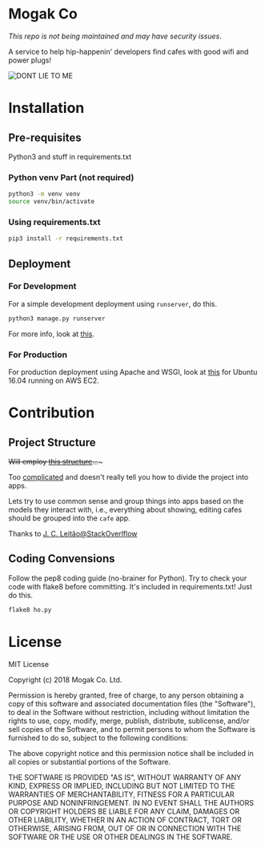 # Mogak Co

*This repo is not being maintained and may have security issues*.

A service to help hip-happenin' developers find cafes with good wifi and power plugs!

![DONT LIE TO ME](https://media1.tenor.com/images/98753515461c9cec721477bca6e7131d/tenor.gif?itemid=7875134)



# Installation

## Pre-requisites

Python3 and stuff in requirements.txt

### Python venv Part (not required)
```bash
python3 -m venv venv
source venv/bin/activate
```

### Using requirements.txt
```bash
pip3 install -r requirements.txt
```


## Deployment

### For Development
For a simple development deployment using `runserver`, do this.

```bash
python3 manage.py runserver
```

For more info, look at [this](https://github.com/itsnamgyu/django-two/wiki/Deployment-on-AWS-Part-1).

### For Production

For production deployment using Apache and WSGI, look at [this](https://github.com/itsnamgyu/django-two/wiki/Deployment-on-AWS-Part-2) for Ubuntu 16.04 running on AWS EC2.



# Contribution

## Project Structure

~~Will employ [this structure](https://www.revsys.com/blog/2014/nov/21/recommended-django-project-layout/)...~~~

Too [complicated](https://www.youtube.com/watch?v=5NPBIwQyPWE) and doesn't really tell you how to divide the project into apps.

Lets try to use common sense and group things into apps based on the models they interact with, i.e., everything about showing, editing cafes should be grouped into the `cafe` app.

Thanks to [J. C. Leitão@StackOverlflow](https://stackoverflow.com/questions/18270898/django-best-practice-for-splitting-up-project-into-apps)


## Coding Convensions

Follow the pep8 coding guide (no-brainer for Python). Try to check your code with flake8 before committing. It's included in requirements.txt! Just do this.

```bash
flake8 ho.py
```



# License

MIT License

Copyright (c) 2018 Mogak Co. Ltd.

Permission is hereby granted, free of charge, to any person obtaining a copy
of this software and associated documentation files (the "Software"), to deal
in the Software without restriction, including without limitation the rights
to use, copy, modify, merge, publish, distribute, sublicense, and/or sell
copies of the Software, and to permit persons to whom the Software is
furnished to do so, subject to the following conditions:

The above copyright notice and this permission notice shall be included in all
copies or substantial portions of the Software.

THE SOFTWARE IS PROVIDED "AS IS", WITHOUT WARRANTY OF ANY KIND, EXPRESS OR
IMPLIED, INCLUDING BUT NOT LIMITED TO THE WARRANTIES OF MERCHANTABILITY,
FITNESS FOR A PARTICULAR PURPOSE AND NONINFRINGEMENT. IN NO EVENT SHALL THE
AUTHORS OR COPYRIGHT HOLDERS BE LIABLE FOR ANY CLAIM, DAMAGES OR OTHER
LIABILITY, WHETHER IN AN ACTION OF CONTRACT, TORT OR OTHERWISE, ARISING FROM,
OUT OF OR IN CONNECTION WITH THE SOFTWARE OR THE USE OR OTHER DEALINGS IN THE
SOFTWARE.
